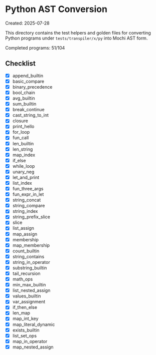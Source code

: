 # Python AST Conversion

Created: 2025-07-28

This directory contains the test helpers and golden files for converting Python
programs under `tests/transpiler/x/py` into Mochi AST form.

Completed programs: 51/104

## Checklist
- [x] append_builtin
- [x] basic_compare
- [x] binary_precedence
- [x] bool_chain
- [x] avg_builtin
- [x] sum_builtin
- [x] break_continue
- [x] cast_string_to_int
- [x] closure
- [x] print_hello
- [x] for_loop
- [x] fun_call
- [x] len_builtin
- [x] len_string
- [x] map_index
- [x] if_else
- [x] while_loop
- [x] unary_neg
- [x] let_and_print
- [x] list_index
- [x] fun_three_args
- [x] fun_expr_in_let
- [x] string_concat
- [x] string_compare
- [x] string_index
- [x] string_prefix_slice
- [x] slice
- [x] list_assign
- [x] map_assign
- [x] membership
- [x] map_membership
- [x] count_builtin
- [x] string_contains
- [x] string_in_operator
- [x] substring_builtin
- [x] tail_recursion
- [x] math_ops
- [x] min_max_builtin
- [x] list_nested_assign
- [x] values_builtin
- [x] var_assignment
- [x] if_then_else
- [x] len_map
- [x] map_int_key
- [x] map_literal_dynamic
- [x] exists_builtin
- [x] list_set_ops
- [x] map_in_operator
- [x] map_nested_assign
